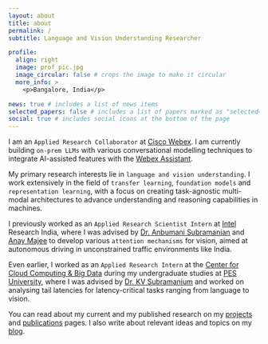 ```yaml
---
layout: about
title: about
permalink: /
subtitle: Language and Vision Understanding Researcher

profile:
  align: right
  image: prof_pic.jpg
  image_circular: false # crops the image to make it circular
  more_info: >
    <p>Bangalore, India</p>

news: true # includes a list of news items
selected_papers: false # includes a list of papers marked as "selected={true}"
social: true # includes social icons at the bottom of the page
---
```


I am an `Applied Research Collaborator` at [Cisco Webex](https://www.webex.com/). I am currently building `on-prem LLMs` with various conversational modelling techniques to integrate AI-assisted features with the [Webex Assistant](https://www.webex.com/ai-assistant.html).

My primary research interests lie in `language and vision understanding`. I work extensively in the field of `transfer learning`, `foundation models` and `representation learning`, with a focus on creating task-agnostic multi-modal architectures to advance understanding and reasoning capabilities in machines. 

I previously worked as an `Applied Research Scientist Intern` at [Intel](https://www.intel.in/content/www/in/en/homepage.html) Research India, where I was advised by [Dr. Anbumani Subramanian](https://sites.google.com/view/anbumani/) and [Anay Majee](http://anaymajee.me/) to develop various `attention mechanisms` for vision, aimed at autonomous driving in unconstrained traffic environments like India. 

Even earlier, I worked as an `Applied Research Intern` at the [Center for Cloud Computing & Big Data](https://research.pes.edu/cloud-computing-big-data/) during my undergraduate studies at [PES University](https://pes.edu/), where I was advised by [Dr. KV Subramanium](https://www.linkedin.com/in/kalsubra/) and worked on analysing tail latencies for latency-critical tasks ranging from language to vision.

You can read about my current and my published research on my [projects](/projects/) and [publications](/publications/) pages. I also write about relevant ideas and topics on my [blog](/blog/).

<!-- Write your biography here. Tell the world about yourself. Link to your favorite [subreddit](http://reddit.com). You can put a picture in, too. The code is already in, just name your picture `prof_pic.jpg` and put it in the `img/` folder.

Put your address / P.O. box / other info right below your picture. You can also disable any of these elements by editing `profile` property of the YAML header of your `_pages/about.md`. Edit `_bibliography/papers.bib` and Jekyll will render your [publications page](/al-folio/publications/) automatically.

Link to your social media connections, too. This theme is set up to use [Font Awesome icons](https://fontawesome.com/) and [Academicons](https://jpswalsh.github.io/academicons/), like the ones below. Add your Facebook, Twitter, LinkedIn, Google Scholar, or just disable all of them. -->
